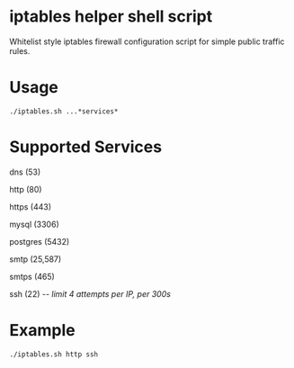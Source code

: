 iptables helper shell script
=====

Whitelist style iptables firewall configuration script for simple public traffic rules.

Usage
====

`./iptables.sh ...*services*`

Supported Services
====

dns (53)

http (80)

https (443)

mysql (3306)

postgres (5432)

smtp (25,587)

smtps (465)

ssh (22) -- *limit 4 attempts per IP, per 300s*


Example
====

`./iptables.sh http ssh`

